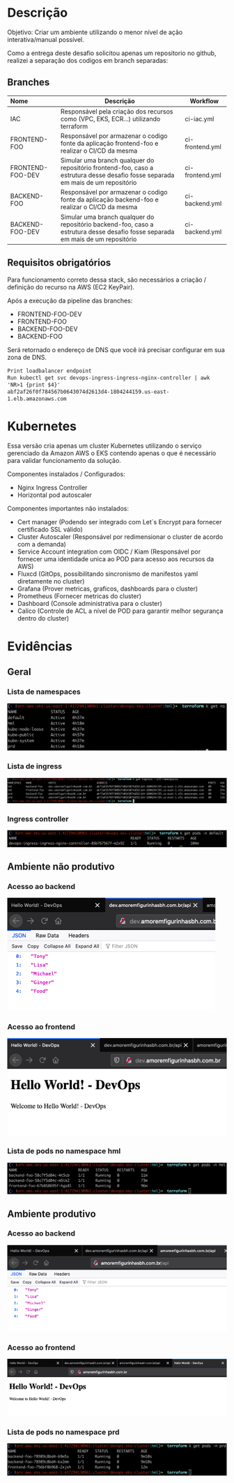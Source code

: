 # Descrição

Objetivo: Criar um ambiente utilizando o menor nível de ação interativa/manual possível.

Como a entrega deste desafio solicitou apenas um repositorio no github, realizei a separação dos codigos em branch separadas:

## Branches

| Nome                  |  Descrição                                                                                                                        | Workflow        |
| :-------------------  |  ---------------------------------------------------------------------------------------------                                    | --------        |
| IAC                   |  Responsável pela criação dos recursos como (VPC, EKS, ECR...) utilizando terraform                                               | ci-iac.yml      |
| FRONTEND-FOO          |  Responsável por armazenar o codigo fonte da aplicação frontend-foo e realizar o CI/CD da mesma                                   | ci-frontend.yml |
| FRONTEND-FOO-DEV      |  Simular uma branch qualquer do repositório frontend-foo, caso a estrutura desse desafio fosse separada em mais de um repositório | ci-frontend.yml |
| BACKEND-FOO           |  Responsável por armazenar o codigo fonte da aplicação backend-foo e realizar o CI/CD da mesma                                    | ci-backend.yml  |
| BACKEND-FOO-DEV       |  Simular uma branch qualquer do repositório backend-foo, caso a estrutura desse desafio fosse separada em mais de um repositório  | ci-backend.yml  |

## Requisitos obrigatórios

Para funcionamento correto dessa stack, são necessários a criação / definição do recurso na AWS (EC2 KeyPair). 

Após a execução da pipeline das branches:

-   FRONTEND-FOO-DEV
-   FRONTEND-FOO
-   BACKEND-FOO-DEV
-   BACKEND-FOO

Será retornado o endereço de DNS que você irá precisar configurar em sua zona de DNS.

```
Print loadbalancer endpoint
Run kubectl get svc devops-ingress-ingress-nginx-controller | awk 'NR>1 {print $4}'
abf2af26f0f784567b0643074d2613d4-1804244159.us-east-1.elb.amazonaws.com
```

# Kubernetes

Essa versão cria apenas um cluster Kubernetes utilizando o serviço gerenciado da Amazon AWS o EKS contendo apenas o que é necessário para validar funcionamento da solução. 

Componentes instalados / Configurados:

- Nginx Ingress Controller
- Horizontal pod autoscaler

Componentes importantes não instalados:

- Cert manager (Podendo ser integrado com Let`s Encrypt para fornecer certificado SSL válido)
- Cluster Autoscaler (Responsável por redimensionar o cluster de acordo com a demanda)
- Service Account integration com OIDC / Kiam (Responsável por fornecer uma identidade unica ao POD para acesso aos recursos da AWS)
- Fluxcd (GitOps, possibilitando sincronismo de manifestos yaml diretamente no cluster)
- Grafana (Prover metricas, graficos, dashboards para o cluster)
- Prometheus (Fornecer metricas do cluster) 
- Dashboard (Console administrativa para o cluster)
- Calico (Controle de ACL a nível de POD para garantir melhor segurança dentro do cluster)

# Evidências

## Geral

### Lista de namespaces
![ns-list](src/kubernetes/ns-list.png)

### Lista de ingress
![ingress-list](src/kubernetes/ingress.png)

### Ingress controller
![ingress-list](src/kubernetes/pods-default.png)

## Ambiente não produtivo 

### Acesso ao backend

![Backend-dev](src/application/backend-dev.png)

### Acesso ao frontend

![Frontend-dev](src/application/frontend-dev.png)

### Lista de pods no namespace hml

![Pods-hml](src/kubernetes/pods-hml.png)

## Ambiente produtivo 

### Acesso ao backend

![Backend-prd](src/application/backend-prd.png)

### Acesso ao frontend

![Frontend-prd](src/application/frontend-prd.png)

### Lista de pods no namespace prd

![Frontend-prd](src/kubernetes/pods-prd.png)

